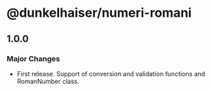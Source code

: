 # @dunkelhaiser/numeri-romani

## 1.0.0

### Major Changes

-   First release. Support of conversion and validation functions and RomanNumber class.
